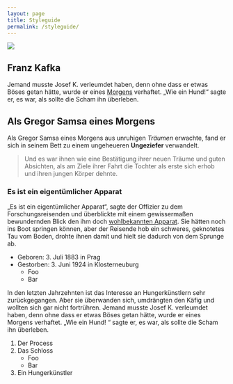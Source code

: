 ```yaml
---
layout: page
title: Styleguide
permalink: /styleguide/
---
```


<div class="full-width">
  <!-- <img src="https://farm8.staticflickr.com/7481/15845299541_895ee06471_b.jpg" /> -->
  <img src="https://farm8.staticflickr.com/7534/15661316119_c8bde1258b_b.jpg" />
</div>

<h2>Franz Kafka</h2>
<p>Jemand musste Josef K. verleumdet haben, denn ohne dass er etwas Böses getan hätte, wurde er eines <a href="http://virtual-identity.com">Morgens</a> verhaftet. „Wie ein Hund!“ sagte er, es war, als sollte die Scham ihn überleben.</p>
<h2>Als Gregor Samsa eines Morgens</h2>
<p>Als Gregor Samsa eines Morgens aus unruhigen <em>Träumen</em> erwachte, fand er sich in seinem Bett zu einem ungeheueren <strong>Ungeziefer</strong> verwandelt.</p>
<blockquote>
<p>Und es war ihnen wie eine Bestätigung ihrer neuen Träume und guten Absichten, als am Ziele ihrer Fahrt die Tochter als erste sich erhob und ihren jungen Körper dehnte.</p>
</blockquote>
<h3>Es ist ein eigentümlicher Apparat</h3>
<p>„Es ist ein eigentümlicher Apparat“, sagte der Offizier zu dem Forschungsreisenden und überblickte mit einem gewissermaßen bewundernden Blick den ihm doch <a href="http://knallgrau.at/">wohlbekannten Apparat</a>. Sie hätten noch ins Boot springen können, aber der Reisende hob ein schweres, geknotetes Tau vom Boden, drohte ihnen damit und hielt sie dadurch von dem Sprunge ab.</p>
<ul>
<li>Geboren: 3. Juli 1883 in Prag</li>
<li>Gestorben: 3. Juni 1924 in Klosterneuburg
  <ul>
    <li>Foo</li>
    <li>Bar</li>
  </ul>
</li>
</ul>
<p>In den letzten Jahrzehnten ist das Interesse an Hungerkünstlern sehr zurückgegangen. Aber sie überwanden sich, umdrängten den Käfig und wollten sich gar nicht fortrühren. Jemand musste Josef K. verleumdet haben, denn ohne dass er etwas Böses getan hätte, wurde er eines Morgens verhaftet. „Wie ein Hund! “ sagte er, es war, als sollte die Scham ihn überleben.</p>
<ol>
<li>Der Process</li>
<li>Das Schloss
  <ul>
    <li>Foo</li>
    <li>Bar</li>
  </ul>
</li>
<li>Ein Hungerkünstler</li>
</ol>
